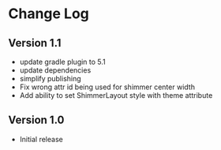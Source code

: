 Change Log
==========

## Version 1.1

 * update gradle plugin to 5.1
 * update dependencies
 * simplify publishing
 * Fix wrong attr id being used for shimmer center width
 * Add ability to set ShimmerLayout style with theme attribute

## Version 1.0

 * Initial release

